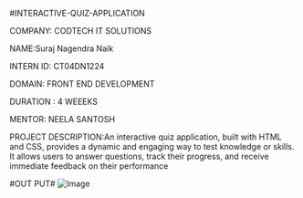 #INTERACTIVE-QUIZ-APPLICATION

COMPANY: CODTECH IT SOLUTIONS

NAME:Suraj Nagendra Naik

INTERN ID: CT04DN1224

DOMAIN: FRONT END DEVELOPMENT

DURATION : 4 WEEEKS

MENTOR: NEELA SANTOSH

PROJECT DESCRIPTION:An interactive quiz application, built with HTML and CSS, provides a dynamic and engaging way to test knowledge or skills. It allows users to answer questions, track their progress, and receive immediate feedback on their performance

#OUT PUT#
![Image](https://github.com/user-attachments/assets/d61ef703-af7b-4601-8c80-4ad3f1661a5b)
